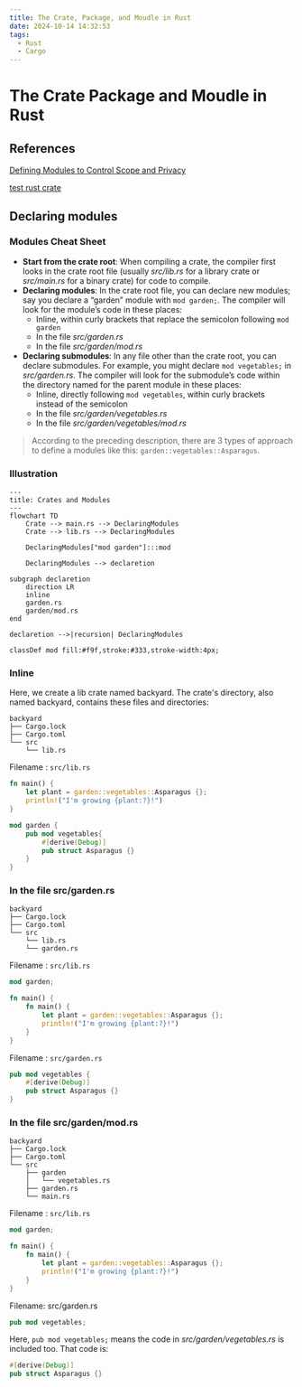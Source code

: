 ```yaml
---
title: The Crate, Package, and Moudle in Rust
date: 2024-10-14 14:32:53
tags:
  - Rust
  - Cargo
---
```


# The Crate Package and Moudle in Rust

## References

[Defining Modules to Control Scope and Privacy](https://doc.rust-lang.org/stable/book/ch07-02-defining-modules-to-control-scope-and-privacy.html)

[test rust crate](https://github.com/0x822a5b87/test-rust-crate)

## Declaring modules

### Modules Cheat Sheet

- **Start from the crate root**: When compiling a crate, the compiler first looks in the crate root file (usually *src/lib.rs* for a library crate or *src/main.rs* for a binary crate) for code to compile.
- **Declaring modules**: In the crate root file, you can declare new modules; say you declare a “garden” module with `mod garden;`. The compiler will look for the module’s code in these places:
  - Inline, within curly brackets that replace the semicolon following `mod garden`
  - In the file *src/garden.rs*
  - In the file *src/garden/mod.rs*
- **Declaring submodules**: In any file other than the crate root, you can declare submodules. For example, you might declare `mod vegetables;` in *src/garden.rs*. The compiler will look for the submodule’s code within the directory named for the parent module in these places:
  - Inline, directly following `mod vegetables`, within curly brackets instead of the semicolon
  - In the file *src/garden/vegetables.rs*
  - In the file *src/garden/vegetables/mod.rs*

> According to the preceding description, there are 3 types of approach to define a modules like this: `garden::vegetables::Asparagus`.

### Illustration

```mermaid
---
title: Crates and Modules
---
flowchart TD
	Crate --> main.rs --> DeclaringModules
	Crate --> lib.rs --> DeclaringModules
	
	DeclaringModules["mod garden"]:::mod

	DeclaringModules --> declaretion
	
subgraph declaretion
	direction LR
	inline
	garden.rs
	garden/mod.rs
end

declaretion -->|recursion| DeclaringModules
	
classDef mod fill:#f9f,stroke:#333,stroke-width:4px;
```



### Inline

Here, we create a lib crate named backyard. The crate's directory, also named backyard, contains these files and directories:

```
backyard
├── Cargo.lock
├── Cargo.toml
└── src
    └── lib.rs
```

Filename : `src/lib.rs`

```rust
fn main() {
    let plant = garden::vegetables::Asparagus {};
    println!("I'm growing {plant:?}!")
}

mod garden {
    pub mod vegetables{
        #[derive(Debug)]
        pub struct Asparagus {}
    }
}
```

### In the file src/garden.rs

```
backyard
├── Cargo.lock
├── Cargo.toml
└── src
    └── lib.rs
    └── garden.rs
```

Filename : `src/lib.rs`

```rust
mod garden;

fn main() {
    fn main() {
        let plant = garden::vegetables::Asparagus {};
        println!("I'm growing {plant:?}!")
    }
}
```

Filename : `src/garden.rs`

```rust
pub mod vegetables {
    #[derive(Debug)]
    pub struct Asparagus {}
}
```

### In the file src/garden/mod.rs

```
backyard
├── Cargo.lock
├── Cargo.toml
└── src
    ├── garden
    │   └── vegetables.rs
    ├── garden.rs
    └── main.rs
```

Filename : `src/lib.rs`

```rust
mod garden;

fn main() {
    fn main() {
        let plant = garden::vegetables::Asparagus {};
        println!("I'm growing {plant:?}!")
    }
}
```

Filename: src/garden.rs

```rust
pub mod vegetables;
```

Here, `pub mod vegetables;` means the code in *src/garden/vegetables.rs* is included too. That code is:

```rust
#[derive(Debug)]
pub struct Asparagus {}
```

